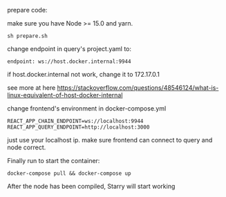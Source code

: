 prepare code:

make sure you have Node >= 15.0 and yarn.

```
sh prepare.sh
```

change endpoint in query's project.yaml to:

```
endpoint: ws://host.docker.internal:9944
```

if host.docker.internal not work, change it to 172.17.0.1

see more at here https://stackoverflow.com/questions/48546124/what-is-linux-equivalent-of-host-docker-internal

change frontend's environment in docker-compose.yml
```
REACT_APP_CHAIN_ENDPOINT=ws://localhost:9944
REACT_APP_QUERY_ENDPOINT=http://localhost:3000
```
just use your localhost ip.
make sure frontend can connect to query and node correct.

Finally run to start the container:

```
docker-compose pull && docker-compose up
```

After the node has been compiled, Starry will start working